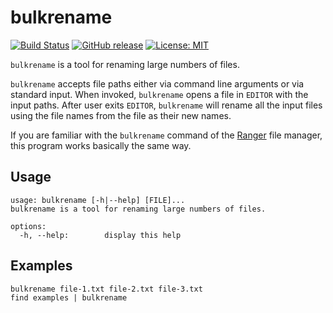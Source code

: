 # bulkrename

[![Build Status](https://travis-ci.org/Soft/bulkrename.svg?branch=master)](https://travis-ci.org/Soft/bulkrename)
[![GitHub release](https://img.shields.io/github/release/Soft/bulkrename.svg)](https://github.com/Soft/bulkrename/releases)
[![License: MIT](https://img.shields.io/badge/License-MIT-yellow.svg)](https://opensource.org/licenses/MIT)

`bulkrename` is a tool for renaming large numbers of files.

`bulkrename` accepts file paths either via command line arguments or via
standard input. When invoked, `bulkrename` opens a file in `EDITOR` with the
input paths. After user exits `EDITOR`, `bulkrename` will rename all the input
files using the file names from the file as their new names.

If you are familiar with the `bulkrename` command of the
[Ranger](https://github.com/ranger/ranger) file manager, this program works
basically the same way.

## Usage

``` shell
usage: bulkrename [-h|--help] [FILE]...
bulkrename is a tool for renaming large numbers of files.

options:
  -h, --help:        display this help
```

## Examples

``` shell
bulkrename file-1.txt file-2.txt file-3.txt
find examples | bulkrename
```

